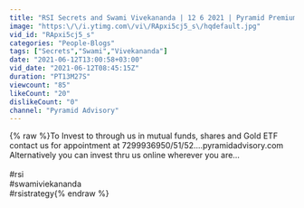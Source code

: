 ```yaml
---
title: "RSI Secrets and Swami Vivekananda | 12 6 2021 | Pyramid Premium |"
image: "https:\/\/i.ytimg.com\/vi\/RApxi5cj5_s\/hqdefault.jpg"
vid_id: "RApxi5cj5_s"
categories: "People-Blogs"
tags: ["Secrets","Swami","Vivekananda"]
date: "2021-06-12T13:00:58+03:00"
vid_date: "2021-06-12T08:45:15Z"
duration: "PT13M27S"
viewcount: "85"
likeCount: "20"
dislikeCount: "0"
channel: "Pyramid Advisory"
---
```

{% raw %}To Invest to through us in mutual funds, shares and Gold ETF contact us for appointment at 7299936950/51/52....pyramidadvisory.com<br />Alternatively you can invest thru us online wherever you are…<br /><br />#rsi<br />#swamiviekananda<br />#rsistrategy{% endraw %}
